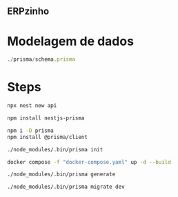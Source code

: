 ## ERPzinho

# Modelagem de dados

```ts
./prisma/schema.prisma
```

# Steps

```sh
npx nest new api

npm install nestjs-prisma

npm i -D prisma
npm install @prisma/client

./node_modules/.bin/prisma init

docker compose -f "docker-compose.yaml" up -d --build

./node_modules/.bin/prisma generate

./node_modules/.bin/prisma migrate dev
```